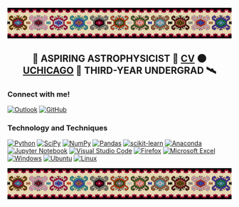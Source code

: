 ![my banner: pirotski ćilim](https://github.com/babnigg/babnigg/blob/f1a3165571f8bcb4f0126f049bba0452a816cd2c/pirotski_cilim.png) 


<h2 align="center"> 
  
  🔭 ASPIRING ASTROPHYSICIST 🌃 [CV](https://github.com/babnigg/babnigg/blob/4d7b976b15d0141a042c2b3ca36046aa21e806b7/CV.pdf) 🌑 [UCHICAGO](https://astrophysics.uchicago.edu/) 🌠 THIRD-YEAR UNDERGRAD 🛰️

</h2>

<h3>Connect with me!</h3>

[![Outlook](https://img.shields.io/badge/Outlook-0078D4?style=for-the-badge&logo=microsoft-outlook&logoColor=black&labelColor=gray&color=gray)](mailto:babnigg@uchicago.edu)
[![GitHub](https://img.shields.io/badge/GitHub-100000?style=for-the-badge&logo=github&logoColor=black&labelColor=gray&color=gray)](https://github.com/babnigg/)



<h3>Technology and Techniques</h3>
  
[![Python](https://img.shields.io/badge/python-3670A0?style=for-the-badge&logo=python&logoColor=black&labelColor=lightgray&color=lightgray)](https://www.python.org/)
[![SciPy](https://img.shields.io/badge/SciPy-%230C55A5.svg?style=for-the-badge&logo=scipy&logoColor=black&labelColor=lightgray&color=lightgray)](https://scipy.org/)
[![NumPy](https://img.shields.io/badge/numpy-%23013243.svg?style=for-the-badge&logo=numpy&logoColor=black&labelColor=lightgray&color=lightgray)](https://numpy.org/)
[![Pandas](https://img.shields.io/badge/pandas-%23150458.svg?style=for-the-badge&logo=pandas&logoColor=black&labelColor=lightgray&color=lightgray)](https://pandas.pydata.org/)
[![scikit-learn](https://img.shields.io/badge/scikit--learn-%23F7931E.svg?style=for-the-badge&logo=scikit-learn&logoColor=black&labelColor=lightgray&color=lightgray)](https://scikit-learn.org/stable/)
[![Anaconda](https://img.shields.io/badge/Anaconda-%2344A833.svg?style=for-the-badge&logo=anaconda&logoColor=black&labelColor=lightgray&color=lightgray)](https://www.anaconda.com/)
[![Jupyter Notebook](https://img.shields.io/badge/jupyter-%23FA0F00.svg?style=for-the-badge&logo=jupyter&logoColor=black&labelColor=lightgray&color=lightgray)](https://jupyter.org/)
[![Visual Studio Code](https://img.shields.io/badge/VS%20Code-0078d7.svg?style=for-the-badge&logo=visual-studio-code&logoColor=black&labelColor=lightgray&color=lightgray)](https://code.visualstudio.com/)
[![Firefox](https://img.shields.io/badge/Firefox-FF7139?style=for-the-badge&logo=Firefox-Browser&logoColor=black&labelColor=lightgray&color=lightgray)](https://www.mozilla.org/en-US/firefox/)
[![Microsoft Excel](https://img.shields.io/badge/Excel-217346?style=for-the-badge&logo=microsoft-excel&logoColor=black&labelColor=lightgray&color=lightgray)](https://www.microsoft.com/en-us/microsoft-365/excel)
[![Windows](https://img.shields.io/badge/Windows-0078D6?style=for-the-badge&logo=windows&logoColor=black&labelColor=lightgray&color=lightgray)](https://www.microsoft.com/en-us/windows)
[![Ubuntu](https://img.shields.io/badge/Ubuntu-E95420?style=for-the-badge&logo=ubuntu&logoColor=black&labelColor=lightgray&color=lightgray)](https://ubuntu.com/)
[![Linux](https://img.shields.io/badge/Linux-FCC624?style=for-the-badge&logo=linux&logoColor=black&labelColor=lightgray&color=lightgray)](https://www.linux.org/)

![my banner: pirotski ćilim](https://github.com/babnigg/babnigg/blob/f1a3165571f8bcb4f0126f049bba0452a816cd2c/pirotski_cilim.png)
